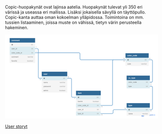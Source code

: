 Copic-huopakynät ovat lajinsa aatelia. Huopakynät tulevat yli 350 eri 
värissä ja useassa eri mallissa. Lisäksi jokaisella sävyllä on täyttöpullo.
Copic-kanta auttaa oman kokoelman ylläpidossa. Toimintoina on mm. tussien
listaaminen, joissa muste on vähissä, tietyn värin perusteella hakeminen.


![tietokantakaavio](https://github.com/ikylios/copic-kanta/blob/master/tietokantakaavio1.png)

[User storyt](https://github.com/ikylios/copic-kanta/blob/master/documentation/userstories)
